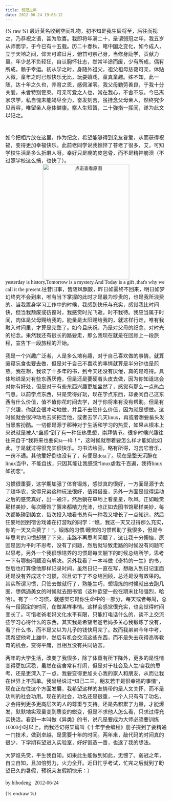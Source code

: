 ```yaml
---
title: 弱冠之年
date: 2012-06-24 19:03:12
---
```

{% raw %}
<span style="font-size:medium;font-family:微软雅黑;"><span style="font-size:16px;">最近莫名收到空间礼物，初不知是我生辰将至，后往而视之，乃恭祝之语，甚为欣喜。我即将年满二十，是谓弱冠之年。我五岁从师而学，于今已有十五载。历二十春秋，睹中国之变化，如今成人，立于天地之间，仰天可瞻日月，俯首可察己身，当修身励学，贡献力量。年少总不负轻狂，自认胸怀壮志，然常半途而废，少有所成，偶有所成，赖于幸运。初从学之时，身随外祖父，祖父祖母慈蔼可亲，体贴入微，童年之时已然快乐无比，玩耍嬉戏，童真童趣。殊不知，此一随，达十年之久也，养育之恩，感佩涕零。我父母勤劳善良，于我十分关爱，未曾特别管束。可亲可爱之人也，常在我心，不舍不忘。今已离家求学，私自愧未能竭尽全力，奋发刻苦，虽挂念父母亲人，然终究少见音容，唯望亲人身体健康。察人生短暂，二十弹指一挥间，遂为此文以记之。</span></span><span style="font-size:16px;"> </span><div><br />
</div>
<span style="font-size:16px;"> </span><div><span style="font-family:微软雅黑;"><span style="font-size:medium;"><span style="font-size:16px;">如今把相片放在这里，作为纪念，希望能够得到亲友眷爱，从而获得祝福，变得更加幸福快乐。</span></span><span style="font-size:large;"><span style="font-size:medium;"><span style="font-size:16px;">此前老同学说我憔悴了苍老了很多，艾，可知学校生活是多么折磨人呀。幸好只是瘦的皮包骨，而不是精神崩溃（不过照学校这么搞，也快了）。</span></span></span></span></div>
<span style="font-family:微软雅黑;"><span style="font-size:16px;"> </span><div><span style="font-size:16px;"> </span><div style="text-align:center;"><a target="_blank" href="/content/plugins/kl_album/upload/201206/fd61f1b5283ebcce6886a31712c037102012062311350712887.jpg"><img src="/content/plugins/kl_album/upload/201206/fd61f1b5283ebcce6886a31712c037102012062311350712887.jpg" width="270" height="360" alt="点击查看原图" border="0" /></a><br />
</div>
<span style="font-size:16px;"> </span><div><span style="font-size:medium;font-family:微软雅黑;"><span style="font-size:16px;">yesterday is history,Tomorrow is a mystery.And Today 
is a gift ,that's why we call it the 
present.往昔旧事，皆随风飘散，昨日如雾终不回来，明日如梦幻终究不会到来，唯有当下掌握的此时才是最为珍贵的，也是我所浪费的。当我置身学习工作中的时候，我感到快乐与充实，感觉我比时间快，但当我颓废或彷徨时，我感觉时光飞逝，时不我待。我应当属于时间，肉体是父母赐给我的，能量是太阳赐给我的，就这样行走，唯有我融入时间里，才算是完整了。如今且庆祝，乃是对父母的纪念，对时光的纪念。果然我还有很长的路要走，那么我现在就是在回顾上一段旅程，宣告下一段旅程的开始。</span></span></div>
<span style="font-size:16px;"> </span><div><br />
</div>
<span style="font-size:16px;"> </span><div><span style="font-size:medium;font-family:微软雅黑;"><span style="font-size:16px;">我是一个兴趣广泛者，人是多么地有趣，对于自己喜欢做的事情，就算废寝忘食也要去做，但是对于自己不喜欢的事情就算是半分钟也是煎熬。我在想，我读了十多年的书，到今天还没有厌倦，真的是难得。具体地说是对有些东西厌倦，但是还是要硬着头皮去做，因为你知道这会对你有好处，但是对于有些东西兴趣更加盎然了，感觉有那么一点热血气息。以前学点东西，只是觉得好玩，现在学点东西，却要问自己这东西有什么价值，值不值你花时间去学，对于你将来有没有帮助。但是有了兴趣，你就会很冲动地做，并且不去管什么价值，因为就是想做。这时候就会很冲动地去买把吉他，或者去学几天linux，再或者想要蓄头发当黑客扮酷。一切都是源于那种对于生活和学习的热爱，如果从根本上来说就是被人“蛊惑”到了有一种狂热思想，崇拜情节。很多时候兴趣往往来自于“我将来也要向ta一样！”，这时候就想着要怎么样才能如此如此，于是就过得很充实很快乐。习书法绘画，略有所得，习吉它音乐，一窍不通。其他爱好倒也没有了，有便是dota了。现在是整天沉醉在linux当中，不能自拔，只因其能让我感觉“linux虐我千百遍，我待linux如初恋”。</span></span></div>
<span style="font-size:16px;"> </span><div><br />
</div>
<span style="font-size:16px;"> </span><div><span style="font-size:medium;font-family:微软雅黑;"><span style="font-size:16px;">习惯很重要，这学期加强了体育锻炼，感觉真的很好，一方面是源于去了趟华农，觉得兄弟这种玩法很好，值得借鉴，另外一方面是觉得运动之后的感觉真好，出一通汗，然后躺在草地上看星星，吹风。正如睡觉那样美妙，每次睡饱了醒来都精力充沛，也正如去图书馆那样美妙，每次都能碰到美女，每次投入地看书总有一种我又增长了一点知识，然后狂妄地回到宿舍戏谑在打游戏的同学：“瞧，我这一天又过得那么充实，你的一天又白费了！”。锻炼的习惯/睡觉的习惯帮助了我很多，但是今年思考的习惯却弱了下来，走路不再思考问题了，这让我十分懊恼，原因是因为平时不思考，没有了问题，然后就导致走路的时候没有问题可以思考。另外一个我很想培养的习惯是每天躺下的时候总结所学，思考一下有哪些问题没有解决。另外我看了一本叫做《奇特的一生》的书，然后也打算像他那样记录时间，虽然日记一直在写，想融入到日记里面还是没有养成这个习惯，况且记下了不总结回顾，总还是没有效果的。其实所谓习惯，只管去做就行了，熟能生巧，想锻炼的时候就出去跑几圈，想偶遇美女的时候就去图书馆（这种欲望一般在期末比较强烈，哈哈）。有了一个习惯，就感觉它是你生命中的一部分，每天或者每周，总有一段固定的时间，在做某样事情。这样会感觉很充实，也会觉得时间变长了。可惜老爸老妈文化水平有限，只能打电话什么的，谈不上交流些学习心得什么的东西，其实我是希望老爸老妈多关心我锻炼了没有，看了什么书，而不是又以为儿子的钱快用完了。故而我弟弟今年中考，我希望他考上雄中，然后有机会交流这些东西，而不是失去获得高等教育的机会，变得平庸，且相互没有共同语言。</span></span></div>
<span style="font-size:16px;"> </span><div><br />
</div>
<span style="font-size:16px;"> </span><div><span style="font-size:medium;font-family:微软雅黑;"><span style="font-size:16px;">两年的大学生活，改变了我很多，除了体重有所下降外，更多的是性情变得更加沉稳，虽然在宿舍常有打闹，但是对于社会及人生/自我的思考，还是更深入了一点。我要变得更加关心我的家人和朋友，从而让我在世界上不孤单。我曾经说过“知己二三，朋友若干是很幸福的事情”，现在正在往这个方面发展，我希望这样的友情带的是人文关怀，而不是功利的社会功用。现在的社会，功名还是很重，一个人只有有了功名，才会得到更多更高层次的人的尊重与支持。还是先积累了力量，才能爆发，默默地实现量变到质变的蜕变，但是不求他人怎么看，只求过得充实快活。看到一本叫做《异类》的书，说凡是要成为大师必须要训练10000小时以上，而我还记得某篇叫《十年学会编程》册子提到了要精通一门技术，做到卓越，是需要十年的时间。两年来，敲代码的时间真的很少，下学期有望进入实验室，好好锻造一番，也遂了我的想法。</span></span></div>
<span style="font-size:16px;"> </span><div><br />
</div>
<span style="font-size:16px;"> </span><div><span style="font-size:large;"><span style="font-size:medium;font-family:微软雅黑;"><span style="font-size:16px;">大梦谁先觉，平生我自知。如果此生能做到如此，无憾了。弱冠之年，自立自知，且加倍努力，火力全开。近日忙乎考试，忙完之后就到了盼望已久的暑假，预祝亲友假期快乐：）</span></span></span></div>
<span style="font-size:16px;"> </span><div><span style="font-size:16px;">&nbsp;</span></div>
<span style="font-size:16px;"> </span><div><span style="font-size:medium;font-family:微软雅黑;"><span style="font-size:16px;">by bibodeng &nbsp; 2012-06-24</span></span></div>
<div><div></div>
<span style="font-size:16px;"> </span><div><br />
</div>
</div>
</div>
</span>{% endraw %}
